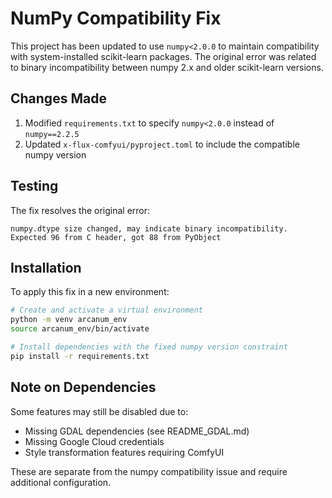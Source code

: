 # NumPy Compatibility Fix

This project has been updated to use `numpy<2.0.0` to maintain compatibility with system-installed scikit-learn packages. The original error was related to binary incompatibility between numpy 2.x and older scikit-learn versions.

## Changes Made

1. Modified `requirements.txt` to specify `numpy<2.0.0` instead of `numpy==2.2.5`
2. Updated `x-flux-comfyui/pyproject.toml` to include the compatible numpy version

## Testing

The fix resolves the original error:

```
numpy.dtype size changed, may indicate binary incompatibility. Expected 96 from C header, got 88 from PyObject
```

## Installation

To apply this fix in a new environment:

```bash
# Create and activate a virtual environment
python -m venv arcanum_env
source arcanum_env/bin/activate

# Install dependencies with the fixed numpy version constraint
pip install -r requirements.txt
```

## Note on Dependencies

Some features may still be disabled due to:
- Missing GDAL dependencies (see README_GDAL.md)
- Missing Google Cloud credentials
- Style transformation features requiring ComfyUI

These are separate from the numpy compatibility issue and require additional configuration.